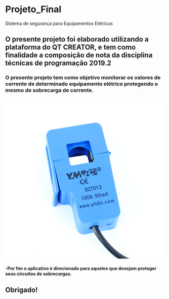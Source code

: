 # Projeto_Final
Sistema de segurança para Equipamentos Elétricos

## O presente projeto foi elaborado utilizando a plataforma do QT CREATOR, e tem como finalidade a composição de nota da disciplina técnicas de programação 2019.2

### O presente projeto tem como objetivo monitorar os valores de corrente de determinado equipamento elétrico protegendo o mesmo de sobrecarga de corrente.

![GitHub Logo](imagens/SensorCorrente.png )







   
  ####          -Por fim o aplicativo é direcionado para aqueles que desejam proteger seus circuitos de sobrecargas.
  
 ## Obrigado!
